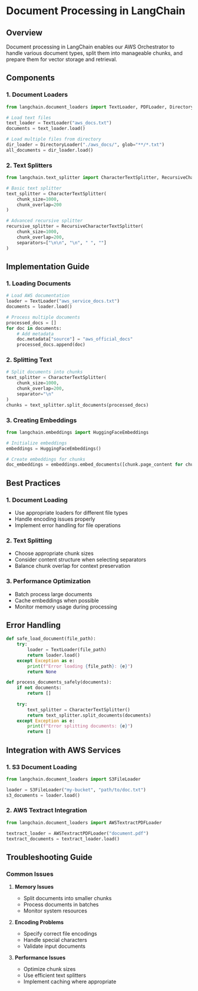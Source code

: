 # Document Processing in LangChain

## Overview
Document processing in LangChain enables our AWS Orchestrator to handle various document types, split them into manageable chunks, and prepare them for vector storage and retrieval.

## Components

### 1. Document Loaders
```python
from langchain.document_loaders import TextLoader, PDFLoader, DirectoryLoader

# Load text files
text_loader = TextLoader("aws_docs.txt")
documents = text_loader.load()

# Load multiple files from directory
dir_loader = DirectoryLoader("./aws_docs/", glob="**/*.txt")
all_documents = dir_loader.load()
```

### 2. Text Splitters
```python
from langchain.text_splitter import CharacterTextSplitter, RecursiveCharacterTextSplitter

# Basic text splitter
text_splitter = CharacterTextSplitter(
    chunk_size=1000,
    chunk_overlap=200
)

# Advanced recursive splitter
recursive_splitter = RecursiveCharacterTextSplitter(
    chunk_size=1000,
    chunk_overlap=200,
    separators=["\n\n", "\n", " ", ""]
)
```

## Implementation Guide

### 1. Loading Documents
```python
# Load AWS documentation
loader = TextLoader("aws_service_docs.txt")
documents = loader.load()

# Process multiple documents
processed_docs = []
for doc in documents:
    # Add metadata
    doc.metadata["source"] = "aws_official_docs"
    processed_docs.append(doc)
```

### 2. Splitting Text
```python
# Split documents into chunks
text_splitter = CharacterTextSplitter(
    chunk_size=1000,
    chunk_overlap=200,
    separator="\n"
)
chunks = text_splitter.split_documents(processed_docs)
```

### 3. Creating Embeddings
```python
from langchain.embeddings import HuggingFaceEmbeddings

# Initialize embeddings
embeddings = HuggingFaceEmbeddings()

# Create embeddings for chunks
doc_embeddings = embeddings.embed_documents([chunk.page_content for chunk in chunks])
```

## Best Practices

### 1. Document Loading
- Use appropriate loaders for different file types
- Handle encoding issues properly
- Implement error handling for file operations

### 2. Text Splitting
- Choose appropriate chunk sizes
- Consider content structure when selecting separators
- Balance chunk overlap for context preservation

### 3. Performance Optimization
- Batch process large documents
- Cache embeddings when possible
- Monitor memory usage during processing

## Error Handling

```python
def safe_load_document(file_path):
    try:
        loader = TextLoader(file_path)
        return loader.load()
    except Exception as e:
        print(f"Error loading {file_path}: {e}")
        return None

def process_documents_safely(documents):
    if not documents:
        return []
    
    try:
        text_splitter = CharacterTextSplitter()
        return text_splitter.split_documents(documents)
    except Exception as e:
        print(f"Error splitting documents: {e}")
        return []
```

## Integration with AWS Services

### 1. S3 Document Loading
```python
from langchain.document_loaders import S3FileLoader

loader = S3FileLoader("my-bucket", "path/to/doc.txt")
s3_documents = loader.load()
```

### 2. AWS Textract Integration
```python
from langchain.document_loaders import AWSTextractPDFLoader

textract_loader = AWSTextractPDFLoader("document.pdf")
textract_documents = textract_loader.load()
```

## Troubleshooting Guide

### Common Issues

1. **Memory Issues**
   - Split documents into smaller chunks
   - Process documents in batches
   - Monitor system resources

2. **Encoding Problems**
   - Specify correct file encodings
   - Handle special characters
   - Validate input documents

3. **Performance Issues**
   - Optimize chunk sizes
   - Use efficient text splitters
   - Implement caching where appropriate
